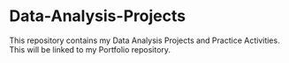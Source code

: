 # Data-Analysis-Projects

This repository contains my Data Analysis Projects and Practice Activities. This will be linked to my Portfolio repository. 
